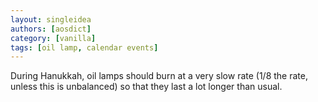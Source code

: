 ```yaml
---
layout: singleidea
authors: [aosdict]
category: [vanilla]
tags: [oil lamp, calendar events]
---
```

During Hanukkah, oil lamps should burn at a very slow rate (1/8 the rate, unless
this is unbalanced) so that they last a lot longer than usual.
